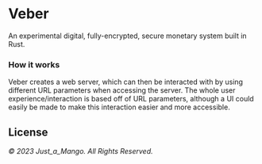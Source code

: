 # Veber
An experimental digital, fully-encrypted, secure monetary system built in Rust.

### How it works

Veber creates a web server, which can then be interacted with by using different URL parameters when accessing the server. The whole user experience/interaction is based off of URL parameters, although a UI could easily be made to make this interaction easier and more accessible.

## License
*© 2023 Just_a_Mango. All Rights Reserved.*
